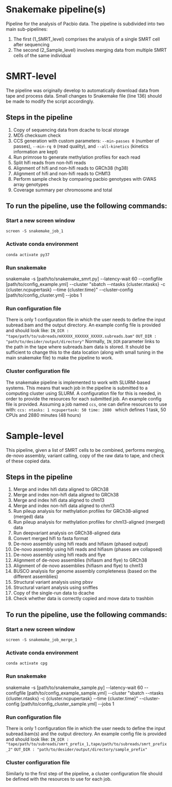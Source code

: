 # Snakemake pipeline(s)
Pipeline for the analysis of Pacbio data. The pipeline is subdivided into two main sub-pipelines:
1. The first (1_SMRT_level) comprises the analysis of a single SMRT cell after sequencing
2. The second (2_Sample_level) involves merging data from multiple SMRT cells of the same individual

# SMRT-level
The pipeline was originally develop to automatically download data from tape and process data. Small changes to Snakemake file (line 136) should be made to modify the script accordingly.
## Steps in the pipeline
1. Copy of sequencing data from dcache to local storage
2. MD5 checksum check
3. CCS generation with custom parameters: `--min-passes 0` (number of passes), `--min-rq 0` (read quality), and `--all-kinetics` (kinetics information are kept)
2. Run primrose to generate methylation profiles for each read
3. Split hifi reads from non-hifi reads
4. Alignment of hifi and non-hifi reads to GRCh38 (hg38)
5. Alignment of hifi and non-hifi reads to CHM13
6. Perform sample check by comparing pacbio genotypes with GWAS array genotypes
7. Coverage summary per chromosome and total

## To run the pipeline, use the following commands:
### Start a new screen window
`screen -S snakemake_job_1`
### Activate conda environment
`conda activate py37`
### Run snakemake
snakemake -s [path/to/snakemake_smrt.py] --latency-wait 60 --configfile [path/to/config_example.yml] --cluster "sbatch --ntasks {cluster.ntasks} -c {cluster.ncpupertask} --time {cluster.time}" --cluster-config [path/to/config_cluster.yml] --jobs 1

### Run configuration file
There is only 1 configuration file in which the user needs to define the input subread.bam and the output directory. An example config file is provided and should look like:
`IN_DIR : "tape/path/to/subreads/mXXXXX_XXXXXX_XXXXX.subreads.bam"`
`OUT_DIR : "path/to/desider/output/directory"`
Normally, `IN_DIR` parameter links to the path in the tape where subreads.bam data is stored. It should be sufficient to change this to the data location (along with small tuning in the main snakemake file) to make the pipeline to work.

### Cluster configuration file
The snakemake pipeline is implemented to work with SLURM-based systems. This means that wach job in the pipeline is submitted to a computing cluster using SLURM. A configuration file for this is needed, in order to provide the resources for each submitted job. An example config file is provided. Assuming a job named `ccs`, one can define resources to use with:
`ccs:
  ntasks: 1
  ncpupertask: 50
  time: 2880
`
which defines 1 task, 50 CPUs and 2880 minutes (48 hours)

# Sample-level
This pipeline, given a list of SMRT cells to be combined, performs merging, de-novo assembly, variant calling, copy of the raw data to tape, and check of these copied data.
## Steps in the pipeline
1. Merge and index hifi data aligned to GRCh38
2. Merge and index non-hifi data aligned to GRCh38
3. Merge and index hifi data aligned to chm13
4. Merge and index non-hifi data aligned to chm13
5. Run pileup analysis for methylation profiles for GRCh38-aligned (merged) data
6. Run pileup analysis for methylation profiles for chm13-aligned (merged) data
7. Run deepvariant analysis on GRCh38-aligned data
8. Convert merged hifi to fasta format
9. De-novo assembly using hifi reads and hifiasm (phased output)
10. De-novo assembly using hifi reads and hifiasm (phases are collapsed)
11. De-novo assembly using hifi reads and flye
12. Alignment of de-novo assemblies (hifiasm and flye) to GRCh38
13. Alignment of de-novo assemblies (hifiasm and flye) to chm13
14. BUSCO analysis for genome assembly completeness (based on the different assemblies)
15. Structural variant analysis using pbsv
16. Structural variant analysis using sniffles
17. Copy of the single-run data to dcache
18. Check whether data is correctly copied and move data to trashbin

## To run the pipeline, use the following commands:
### Start a new screen window
`screen -S snakemake_job_merge_1`
### Activate conda environment
`conda activate cpg`
### Run snakemake
snakemake -s [path/to/snakemake_sample.py] --latency-wait 60 --configfile [path/to/config_example_sample.yml] --cluster "sbatch --ntasks {cluster.ntasks} -c {cluster.ncpupertask} --time {cluster.time}" --cluster-config [path/to/config_cluster_sample.yml] --jobs 1

### Run configuration file
There is only 1 configuration file in which the user needs to define the input subread.bam(s) and the output directory. An example config file is provided and should look like:
`IN_DIR : "tape/path/to/subreads/smrt_prefix_1,tape/path/to/subreads/smrt_prefix_2"`
`OUT_DIR : "path/to/desider/output/directory/sample_prefix"`

### Cluster configuration file
Similarly to the first step of the pipeline, a cluster configuration file should be defined with the resources to use for each job.